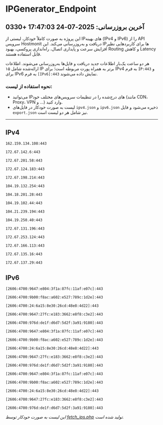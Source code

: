 # IPGenerator_Endpoint

## آخرین بروزرسانی: 2025-07-24 17:47:03 +0330

این پروژه به صورت کاملاً خودکار، لیستی از IPهای بهینه (IPv4 و IPv6) را از API سرویس Hostmonit دریافت و به‌روزرسانی می‌کند. این IPها برای کاربردهایی نظیر افزایش سرعت و پایداری اتصال، راه‌اندازی پروکسی، بهبود Routing و کاهش Latency قابل استفاده هستند.

هر دو ساعت یک‌بار اطلاعات جدید دریافت و فایل‌ها به‌روزرسانی می‌شوند. اطلاعات ارائه‌شده شامل ۱۵ IP برتر به همراه پورت مربوطه است؛ برای IPv4 به فرم `IP:443` و برای IPv6 به فرم `[IPv6]:443` نمایش داده می‌شوند.

### نحوه استفاده از لیست:
- می‌توانید IPهای درج‌شده را در تنظیمات سرویس‌های مختلف خود (مانند CDN، Proxy، VPN و ...) وارد کنید.
- لیست به صورت خودکار در فایل‌های `ipv4.json` و `ipv6.json` ذخیره می‌شود و فایل `export.json` نیز شامل هر دو لیست است.

---

## IPv4
```
162.159.134.108:443
```
```
172.67.142.6:443
```
```
172.67.201.58:443
```
```
172.67.124.183:443
```
```
172.67.198.214:443
```
```
104.19.132.254:443
```
```
104.18.201.28:443
```
```
104.19.102.44:443
```
```
104.21.239.194:443
```
```
104.19.250.40:443
```
```
172.67.131.196:443
```
```
172.67.253.124:443
```
```
172.67.166.113:443
```
```
172.67.135.16:443
```
```
172.67.137.29:443
```

## IPv6
```
[2606:4700:9647:e804:3f1a:87fc:11af:e07c]:443
```
```
[2606:4700:9b00:f8ac:a602:e527:789c:1d2e]:443
```
```
[2606:4700:24:6a15:8e30:26cd:48e8:4d22]:443
```
```
[2606:4700:9647:27fc:e183:3662:e8f8:c3e2]:443
```
```
[2606:4700:976d:de1f:d6d7:5d2f:3a91:9180]:443
```
```
[2606:4700:9647:e804:3f1a:87fc:11af:e07c]:443
```
```
[2606:4700:9b00:f8ac:a602:e527:789c:1d2e]:443
```
```
[2606:4700:24:6a15:8e30:26cd:48e8:4d22]:443
```
```
[2606:4700:9647:27fc:e183:3662:e8f8:c3e2]:443
```
```
[2606:4700:976d:de1f:d6d7:5d2f:3a91:9180]:443
```
```
[2606:4700:9647:e804:3f1a:87fc:11af:e07c]:443
```
```
[2606:4700:9b00:f8ac:a602:e527:789c:1d2e]:443
```
```
[2606:4700:24:6a15:8e30:26cd:48e8:4d22]:443
```
```
[2606:4700:9647:27fc:e183:3662:e8f8:c3e2]:443
```
```
[2606:4700:976d:de1f:d6d7:5d2f:3a91:9180]:443
```

*این لیست به صورت خودکار توسط [fetch_ips.php](scripts/fetch_ips.php) تولید شده است.*
